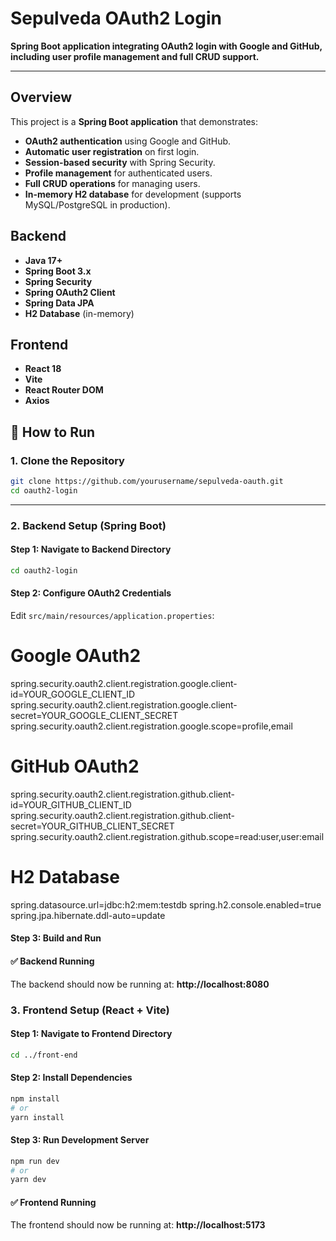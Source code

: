 # Sepulveda OAuth2 Login

**Spring Boot application integrating OAuth2 login with Google and GitHub, including user profile management and full CRUD support.**

---

## Overview

This project is a **Spring Boot application** that demonstrates:

- **OAuth2 authentication** using Google and GitHub.  
- **Automatic user registration** on first login.  
- **Session-based security** with Spring Security.  
- **Profile management** for authenticated users.  
- **Full CRUD operations** for managing users.  
- **In-memory H2 database** for development (supports MySQL/PostgreSQL in production).  


## Backend
- **Java 17+**
- **Spring Boot 3.x**
- **Spring Security**
- **Spring OAuth2 Client**
- **Spring Data JPA**
- **H2 Database** (in-memory)

## Frontend
- **React 18**
- **Vite**
- **React Router DOM**
- **Axios**


## 🚀 How to Run

### 1️. Clone the Repository
```bash
git clone https://github.com/yourusername/sepulveda-oauth.git
cd oauth2-login
```

---

### 2️. Backend Setup (Spring Boot)

#### Step 1: Navigate to Backend Directory
```bash
cd oauth2-login
```

#### Step 2: Configure OAuth2 Credentials
Edit `src/main/resources/application.properties`:

# Google OAuth2
spring.security.oauth2.client.registration.google.client-id=YOUR_GOOGLE_CLIENT_ID
spring.security.oauth2.client.registration.google.client-secret=YOUR_GOOGLE_CLIENT_SECRET
spring.security.oauth2.client.registration.google.scope=profile,email

# GitHub OAuth2
spring.security.oauth2.client.registration.github.client-id=YOUR_GITHUB_CLIENT_ID
spring.security.oauth2.client.registration.github.client-secret=YOUR_GITHUB_CLIENT_SECRET
spring.security.oauth2.client.registration.github.scope=read:user,user:email

# H2 Database
spring.datasource.url=jdbc:h2:mem:testdb
spring.h2.console.enabled=true
spring.jpa.hibernate.ddl-auto=update

#### Step 3: Build and Run
#### ✅ Backend Running
The backend should now be running at: **http://localhost:8080**

### 3️. Frontend Setup (React + Vite)

#### Step 1: Navigate to Frontend Directory
```bash
cd ../front-end
```

#### Step 2: Install Dependencies
```bash
npm install
# or
yarn install
```

#### Step 3: Run Development Server
```bash
npm run dev
# or
yarn dev
```

#### ✅ Frontend Running
The frontend should now be running at: **http://localhost:5173**